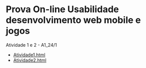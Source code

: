 # Prova On-line Usabilidade desenvolvimento web mobile e jogos

Atividade 1 e 2 - A1_24/1


* [Atividade1.html](Atividade1.html)
* [Atividade2.html](Atividade2.html)
